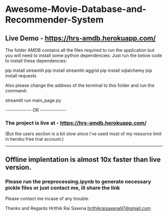 # Awesome-Movie-Database-and-Recommender-System

## Live Demo - https://hrs-amdb.herokuapp.com/

The folder AMDB contains all the files required to run the application but you will need to install some python dependencies:
Just run the below code to install these dependencies:

pip install streamlit
pip install streamlit-aggrid
pip install sqlalchemy
pip install requests

Also please change the address of the terminal to this folder and run the command:

streamlit run main_page.py


------------- OR -------------

### The project is live at - https://hrs-amdb.herokuapp.com/ 
(But the users section is a bit slow since 
i've used most of my resource limit in heroku free trial account.)

---------------------------

## Offline implentation is almost 10x faster than live version. 
### Please run the preprocessing.ipynb to generate necessary pickle files or just contact me, ill share the link

Please contact me incase of any trouble.

Thanks and Regards
Hrithik Rai Saxena
hrithikraisaxena97@gmail.com
